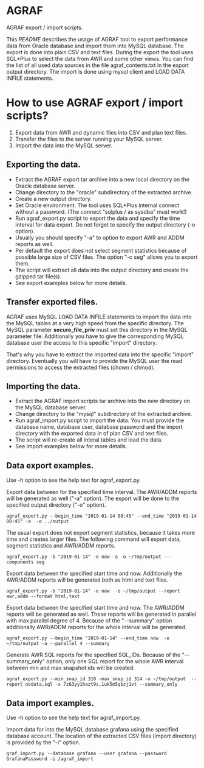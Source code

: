 # AGRAF
AGRAF export / import scripts.

This *README* describes the usage of AGRAF tool to export performance data from
Oracle database and import them into MySQL database. The export is done into
plain CSV and text files. During the export the tool uses SQL*Plus to select
the data from AWR and some other views. You can find the list of all used
data sources in the file agraf_contents.txt in the export output directory.
The import is done using mysql client and LOAD DATA INFILE statements.

# How to use AGRAF export / import scripts? #

1. Export data from AWR and dynamic files into CSV and plan text files.
1. Transfer the files to the server running your MySQL server.
1. Import the data into the MySQL server.

## Exporting the data. ##

* Extract the AGRAF export tar archive into a new local directory on the Oracle
database server.
* Change directory to the "oracle" subdirectory of the extracted archive.
* Create a new output directory.
* Set Oracle environment. The tool uses SQL*Plus internal connect without a
password. (The connect "sqlplus / as sysdba" must work!)
* Run agraf_export.py script to export the data and specify the time interval
for data export. Do not forget to specify the output directory (-o option).
* Usually you should specify "-a" to option to export AWR and ADDM reports
as well.
* Per default the export does not select segment statistics because of possible
large size of CSV files. The option "-c seg" allows you to export them.
* The script will extract all data into the output directory and create the
gzipped tar file(s).
* See export examples below for more details.

## Transfer exported files. ##

AGRAF uses MySQL LOAD DATA INFILE statements to import the data into the MySQL tables at a very high speed from the specific directory. The MySQL parameter
**secure_file_priv** must set this directory in the MySQL parameter file.
Additionally you have to give the corresponding MySQL database user the access to
this specific "import" directory.

That's why you have to extract the imported data into the specific "import"
directory. Eventually you will have to provide the MySQL user the read
permissions to access the extracted files (chown / chmod).

## Importing the data. ##
* Extract the AGRAF import scripts tar archive into the new directory on the
MySQL database server.
* Change directory to the "mysql" subdirectory of the extracted archive.
* Run agraf_import.py script to import the data. You must provide the database
name, database user, database password and the import directory with the
exported data in of plan CSV and text files.
* The script will re-create all interal tables and load the data.
* See import examples below for more details.

## Data export examples. ##

Use -h option to see the help text for agraf_export.py.

Export data between for the specified time interval. The AWR/ADDM reports will
be generated as well ("-a" option). The export will be done to the specified
output directory ("-o" option).

    agraf_export.py --begin_time "2019-01-14 08:45" --end_time "2019-01-14 08:45" -a  -o ../output

The usual export does not export segment statistics, because it takes more time and creates larger files. The following command will export data, segment statistics
and AWR/ADDM reports.

    agraf_export.py -b "2019-01-14" -e now -a -o ~/tmp/output ---components seg

Export data between the specified start time and now. Additionally the AWR/ADDM reports will be generated both as html and text files.

    agraf_export.py -b "2019-01-14" -e now  -o ~/tmp/output --report awr,addm --format html,text

Export data between the specified start time and now. The AWR/ADDM reports will be generated as well. These reports will be generated in parallel with max parallel degree of 4. Because of the "--summary" option additionally AWR/ADDM reports for the whole interval will be generated.

    agraf_export.py --begin_time "2019-01-14" --end_time now  -o ~/tmp/output -a --parallel 4 --summary

Generate AWR SQL reports for the specified SQL_IDs. Because of the "--summary_only" option, only one SQL report for the whole AWR interval between min and max snapshot ids will be created.

    agraf_export.py --min_snap_id 310 -max_snap_id 314 -o ~/tmp/output  --report nodata,sql -s 7z63yy1hazt9s,1uk5m5qbzj1vt --summary_only

## Data import examples. ##

Use -h option to see the help text for agraf_import.py.

Import data for into the MySQL database grafana using the specified database
account. The location of the extracted CSV files (import directory) is provided
by the "-i" option.

    graf_import.py --database grafana --user grafana --password GrafanaPassword -i /agraf_import
